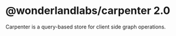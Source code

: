 # @wonderlandlabs/carpenter 2.0

Carpenter is a query-based store for client side graph operations. 

